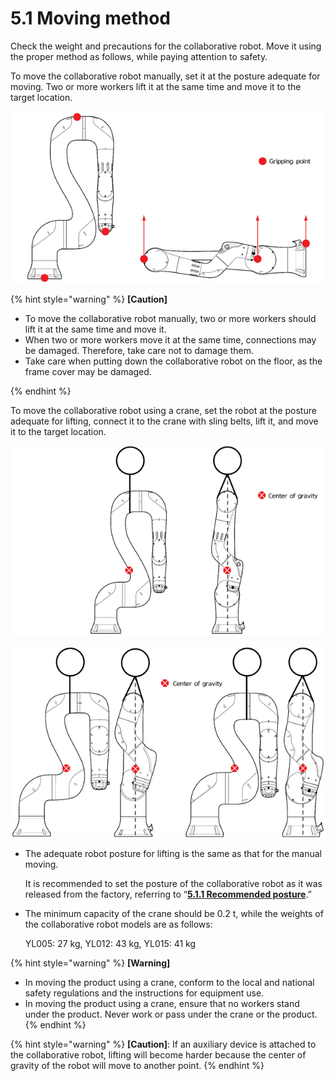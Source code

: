 # 5.1 Moving method

Check the weight and precautions for the collaborative robot. Move it using the proper method as follows, while paying attention to safety.

To move the collaborative robot manually, set it at the posture adequate for moving. Two or more workers lift it at the same time and move it to the target location.&#x20;



![Figure 51 Manual moving](<../../_assets/image_30.png>)



{% hint style="warning" %}
**\[Caution]**

* To move the collaborative robot manually, two or more workers should lift it at the same time and move it.
* When two or more workers move it at the same time, connections may be damaged. Therefore, take care not to damage them.
*   Take care when putting down the collaborative robot on the floor, as the frame cover may be damaged.


{% endhint %}

To move the collaborative robot using a crane, set the robot at the posture adequate for lifting, connect it to the crane with sling belts, lift it, and move it to the target location.

![Figure 52 Moving with a crane YL012](<../../_assets/image_31.png>)

![Figure 53 Moving with a crane YL005 (left) / YL015 (DN)](<../../_assets/image_32.png>)

*   The adequate robot posture for lifting is the same as that for the manual moving.

    It is recommended to set the posture of the collaborative robot as it was released from the factory, referring to “[**5.1.1 Recommended posture**](1-recommend-posture.md).”


*   The minimum capacity of the crane should be 0.2 t, while the weights of the collaborative robot models are as follows:

    YL005: 27 kg, YL012: 43 kg, YL015: 41 kg

{% hint style="warning" %}
**\[Warning]**

* In moving the product using a crane, conform to the local and national safety regulations and the instructions for equipment use.
* In moving the product using a crane, ensure that no workers stand under the product. Never work or pass under the crane or the product.
{% endhint %}

{% hint style="warning" %}
**\[Caution]**: If an auxiliary device is attached to the collaborative robot, lifting will become harder because the center of gravity of the robot will move to another point.
{% endhint %}
